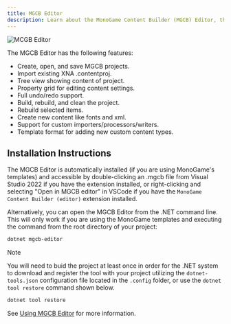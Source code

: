 ```yaml
---
title: MGCB Editor
description: Learn about the MonoGame Content Builder (MGCB) Editor, the front-end GUI editor for MonoGame content builder projects.
---
```


![MCGB Editor](images/mgcb_editor.png)

The MGCB Editor has the following features:

* Create, open, and save MGCB projects.
* Import existing XNA .contentproj.
* Tree view showing content of project.
* Property grid for editing content settings.
* Full undo/redo support.
* Build, rebuild, and clean the project.
* Rebuild selected items.
* Create new content like fonts and xml.
* Support for custom importers/processors/writers.
* Template format for adding new custom content types.

## Installation Instructions

The MGCB Editor is automatically installed (if you are using MonoGame's templates) and accessible by double-clicking an .mgcb file from Visual Studio 2022 if you have the extension installed, or right-clicking and selecting "Open in MGCB editor" in VSCode if you have the `MonoGame Content Builder (editor)` extension installed.

Alternatively, you can open the MGCB Editor from the .NET command line. This will only work if you are using the MonoGame templates and executing the command from the root directory of your project:

```sh
dotnet mgcb-editor
```

> [!NOTE]
> You will need to buid the project at least once in order for the .NET system to download and register the tool with your project utilizing the `dotnet-tools.json` configuration file located in the `.config` folder, or use the `dotnet tool restore` command shown below.
>
> ```sh
> dotnet tool restore
> ```

See [Using MGCB Editor](../content_pipeline/using_mgcb_editor.md) for more information.
